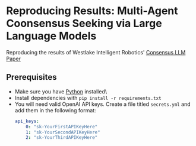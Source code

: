 # Reproducing Results: Multi-Agent Coonsensus Seeking via Large Language Models
Reproducing the results of Westlake Intelligent Robotics' [Consensus LLM Paper](https://github.com/WestlakeIntelligentRobotics/ConsensusLLM-code)

## Prerequisites
- Make sure you have [Python](https://www.python.org/downloads/) installed\
- Install dependencies with `pip install -r requirements.txt`
- You will need valid OpenAI API keys. Create a file titled `secrets.yml` and add them in the following format:
    ```yml
    api_keys:
        0: "sk-YourFirstAPIKeyHere"
        1: "sk-YourSecondAPIKeyHere"
        2: "sk-YourThirdAPIKeyHere"
    ```
